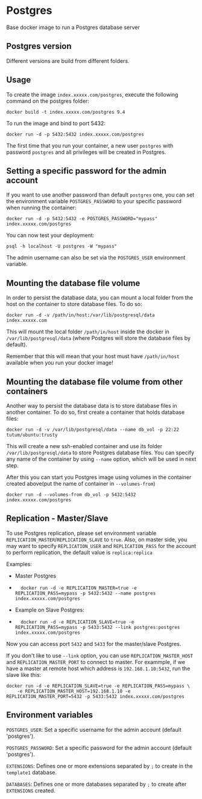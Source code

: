 Postgres
======================

Base docker image to run a Postgres database server

Postgres version
----------------
Different versions are build from different folders.  


Usage
-----

To create the image `index.xxxxx.com/postgres`, execute the following command on the postgres folder:

	docker build -t index.xxxxx.com/postgres 9.4

To run the image and bind to port 5432:

	docker run -d -p 5432:5432 index.xxxxx.com/postgres

The first time that you run your container, a new user `postgres` with password `postgres` and all privileges will be created in Postgres.

Setting a specific password for the admin account
-------------------------------------------------
If you want to use another password than default `postgres` one, you can set the environment variable `POSTGRES_PASSWORD` to your specific password when running the container:

	docker run -d -p 5432:5432 -e POSTGRES_PASSWORD="mypass" index.xxxxx.com/postgres

You can now test your deployment:
	
	psql -h localhost -U postgres -W "mypass"

The admin username can also be set via the `POSTGRES_USER` environment variable.

Mounting the database file volume
----------------------------------
In order to persist the database data, you can mount a local folder from the host on the container to store database files. To do so:
	
	docker run -d -v /path/in/host:/var/lib/postgresql/data index.xxxxx.com

This will mount the local folder `/path/in/host` inside the docker in `/var/lib/postgresql/data` (where Postgres will store the database files by default).

Remember that this will mean that your host must have `/path/in/host` available when you run your docker image!

Mounting the database file volume from other containers
-------------------------------------------------------

Another way to persist the database data is to store database files in another container.
To do so, first create a container that holds database files:

	docker run -d -v /var/lib/postgresql/data --name db_vol -p 22:22 tutum/ubuntu:trusty

This will create a new ssh-enabled container and use its folder `/var/lib/postgresql/data` to store Postgres database files.
You can specify any name of the container by using `--name` option, which will be used in next step.

After this you can start you Postgres image using volumes in the container created above(put the name of container in `--volumes-from`)

	docker run -d --volumes-from db_vol -p 5432:5432 index.xxxxx.com/postgres

Replication - Master/Slave
--------------------------

To use Postgres replication, please set environment variable `REPLICATION_MASTER`/`REPLICATION_SLAVE` to `true`. Also, on master side, you may want to specify `REPLICATION_USER` and `REPLICATION_PASS` for the account to perform replication, the default value is `replica:replica`

Examples:
- Master Postgres
- 
        docker run -d -e REPLICATION_MASTER=true -e REPLICATION_PASS=mypass -p 5432:5432 --name postgres index.xxxxx.com/postgres

- Example on Slave Postgres:
- 
        docker run -d -e REPLICATION_SLAVE=true -e REPLICATION_PASS=mypass -p 5433:5432 --link postgres:postgres index.xxxxx.com/postgres

Now you can access port `5432` and `5433` for the master/slave Postgres.

If you don't like to use `--link` option, you can use `REPLICATION_MASTER_HOST` and `REPLICATION_MASTER_PORT` to connect to master. For exammple, if we have a master at remote host which address is `192.168.1.10:5432`, run the slave like this: 

	docker run -d -e REPLICATION_SLAVE=true -e REPLICATION_PASS=mypass \
		-e REPLICATION_MASTER_HOST=192.168.1.10 -e REPLICATION_MASTER_PORT=5432 -p 5433:5432 index.xxxxx.com/postgres

Environment variables
---------------------

`POSTGRES_USER`: Set a specific username for the admin account (default 'postgres').

`POSTGRES_PASSWORD`: Set a specific password for the admin account (default 'postgres').

`EXTENSIONS`: Defines one or more extensions separated by `;` to create in the `template1` database.

`DATABASES`: Defines one or more databases separated by `;` to create after `EXTENSIONS` created.
